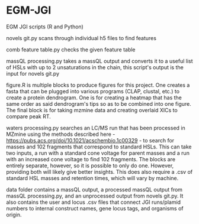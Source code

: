 # EGM-JGI
EGM JGI scripts (R and Python)

novels git.py scans through individual h5 files to find features

comb feature table.py checks the given feature table

massQL processing.py takes a massQL output and converts it to a useful list of HSLs with up to 2 unsaturations in the chain, this script's output is the input for novels git.py

figure.R is multiple blocks to produce figures for this project. One creates a fasta that can be plugged into various programs (CLAP, clustal, etc.) to create a protein dendrogram. One is for creating a heatmap that has the same order as said dendrogram's tips so as to be combined into one figure. The final block is for taking mzmine data and creating overlaid XICs to compare peak RT.

waters processing.py searches an LC/MS run that has been processed in MZmine using the methods described here - https://pubs.acs.org/doi/10.1021/acschembio.1c00329 - to search for masses and 102 fragments that correspond to standard HSLs. This can take two inputs, a run with a standard cone voltage for parent masses and a run with an increased cone voltage to find 102 fragments. The blocks are entirely separate, however, so it is possible to only do one. However, providing both will likely give better insights. This does also require a .csv of standard HSL masses and retention times, which will vary by machine.

data folder contains a massQL output, a processed massQL output from massQL processing.py, and an unprocessed output from novels git.py. It also contains the user and locus .csv files that connect JGI runs/plamid numbers to internal construct names, gene locus tags, and organisms of origin.
